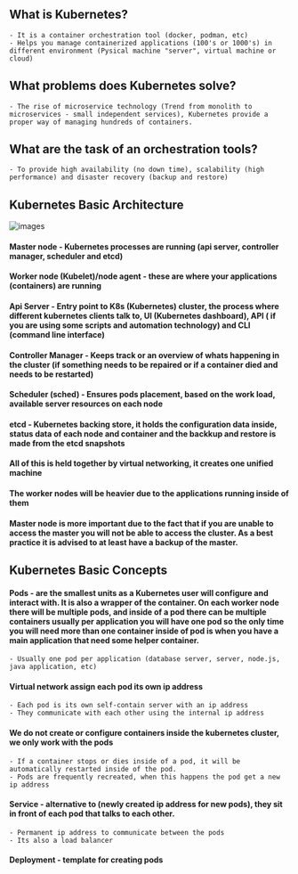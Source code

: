 ## What is Kubernetes?

    - It is a container orchestration tool (docker, podman, etc)
    - Helps you manage containerized applications (100's or 1000's) in different environment (Pysical machine "server", virtual machine or cloud)

## What problems does Kubernetes solve? 

    - The rise of microservice technology (Trend from monolith to microservices - small independent services), Kubernetes provide a proper way of managing hundreds of containers.

##  What are the task of an orchestration tools?

    - To provide high availability (no down time), scalability (high performance) and disaster recovery (backup and restore)

## Kubernetes Basic Architecture

![images](https://github.com/Mario7F/RHEL9/assets/59115100/6231ff33-d0d7-4fbb-9a3b-87caf0f47b0b)

#### Master node - Kubernetes processes are running (api server, controller manager, scheduler and etcd)
#### Worker node (Kubelet)/node agent - these are where your applications (containers) are running
#### Api Server - Entry point to K8s (Kubernetes) cluster, the process where different kubernetes clients talk to, UI (Kubernetes dashboard), API ( if you are using some scripts and automation technology) and CLI (command line interface)
#### Controller Manager - Keeps track or an overview of whats happening in the cluster (if something needs to be repaired or if a container died and needs to be restarted)
#### Scheduler (sched) - Ensures pods placement, based on the work load, available server resources on each node
#### etcd - Kubernetes backing store, it holds the configuration data inside, status data of each node and container and the backkup and restore is made from the etcd snapshots

#### All of this is held together by virtual networking, it creates one unified machine

#### The worker nodes will be heavier due to the applications running inside of them

#### Master node is more important due to the fact that if you are unable to access the master you will not be able to access the cluster. As a best practice it is advised to at least have a backup of the master.

## Kubernetes Basic Concepts

#### Pods - are the smallest units as a Kubernetes user will configure and interact with. It is also a wrapper of the container. On each worker node there will be multiple pods, and inside of a pod there can be multiple containers usually per application you will have one pod so the only time you will need more than one container inside of pod is when you have a main application that need some helper container.

    - Usually one pod per application (database server, server, node.js, java application, etc)

#### Virtual network assign each pod its own ip address

    - Each pod is its own self-contain server with an ip address
    - They communicate with each other using the internal ip address

#### We do not create or configure containers inside the kubernetes cluster, we only work with the pods

    - If a container stops or dies inside of a pod, it will be automatically restarted inside of the pod.
    - Pods are frequently recreated, when this happens the pod get a new ip address

#### Service - alternative to (newly created ip address for new pods), they sit in front of each pod that talks to each other.

    - Permanent ip address to communicate between the pods
    - Its also a load balancer

#### Deployment - template for creating pods


